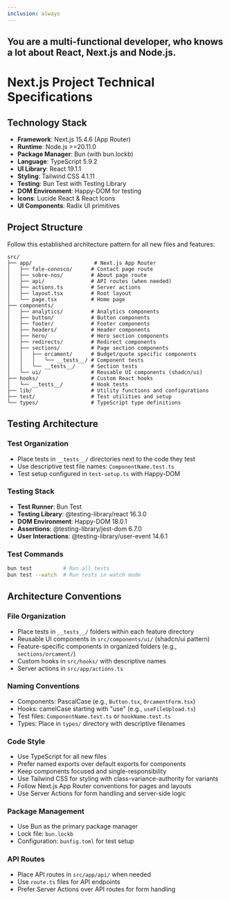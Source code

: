 ```yaml
---
inclusion: always
---
```


## You are a multi-functional developer, who knows a lot about React, Next.js and Node.js.

# Next.js Project Technical Specifications

## Technology Stack

- **Framework**: Next.js 15.4.6 (App Router)
- **Runtime**: Node.js >=20.11.0
- **Package Manager**: Bun (with bun.lockb)
- **Language**: TypeScript 5.9.2
- **UI Library**: React 19.1.1
- **Styling**: Tailwind CSS 4.1.11
- **Testing**: Bun Test with Testing Library
- **DOM Environment**: Happy-DOM for testing
- **Icons**: Lucide React & React Icons
- **UI Components**: Radix UI primitives

## Project Structure

Follow this established architecture pattern for all new files and features:

```
src/
├── app/                    # Next.js App Router
│   ├── fale-conosco/      # Contact page route
│   ├── sobre-nos/         # About page route
│   ├── api/               # API routes (when needed)
│   ├── actions.ts         # Server actions
│   ├── layout.tsx         # Root layout
│   └── page.tsx           # Home page
├── components/
│   ├── analytics/         # Analytics components
│   ├── button/            # Button components
│   ├── footer/            # Footer components
│   ├── headers/           # Header components
│   ├── hero/              # Hero section components
│   ├── redirects/         # Redirect components
│   ├── sections/          # Page section components
│   │   ├── orcament/      # Budget/quote specific components
│   │   │   └── __tests__/ # Component tests
│   │   └── __tests__/     # Section tests
│   └── ui/                # Reusable UI components (shadcn/ui)
├── hooks/                 # Custom React hooks
│   └── __tests__/         # Hook tests
├── lib/                   # Utility functions and configurations
├── test/                  # Test utilities and setup
└── types/                 # TypeScript type definitions
```

## Testing Architecture

### Test Organization

- Place tests in `__tests__/` directories next to the code they test
- Use descriptive test file names: `ComponentName.test.ts`
- Test setup configured in `test-setup.ts` with Happy-DOM

### Testing Stack

- **Test Runner**: Bun Test
- **Testing Library**: @testing-library/react 16.3.0
- **DOM Environment**: Happy-DOM 18.0.1
- **Assertions**: @testing-library/jest-dom 6.7.0
- **User Interactions**: @testing-library/user-event 14.6.1

### Test Commands

```bash
bun test          # Run all tests
bun test --watch  # Run tests in watch mode
```

## Architecture Conventions

### File Organization

- Place tests in `__tests__/` folders within each feature directory
- Reusable UI components in `src/components/ui/` (shadcn/ui pattern)
- Feature-specific components in organized folders (e.g., `sections/orcament/`)
- Custom hooks in `src/hooks/` with descriptive names
- Server actions in `src/app/actions.ts`

### Naming Conventions

- Components: PascalCase (e.g., `Button.tsx`, `OrcamentForm.tsx`)
- Hooks: camelCase starting with "use" (e.g., `useFileUpload.ts`)
- Test files: `ComponentName.test.ts` or `hookName.test.ts`
- Types: Place in `types/` directory with descriptive filenames

### Code Style

- Use TypeScript for all new files
- Prefer named exports over default exports for components
- Keep components focused and single-responsibility
- Use Tailwind CSS for styling with class-variance-authority for variants
- Follow Next.js App Router conventions for pages and layouts
- Use Server Actions for form handling and server-side logic

### Package Management

- Use Bun as the primary package manager
- Lock file: `bun.lockb`
- Configuration: `bunfig.toml` for test setup

### API Routes

- Place API routes in `src/app/api/` when needed
- Use `route.ts` files for API endpoints
- Prefer Server Actions over API routes for form handling
